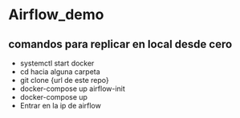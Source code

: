 # Airflow_demo

## comandos para replicar en local desde cero

- systemctl start docker
- cd hacia alguna carpeta
- git clone {url de este repo}
- docker-compose up airflow-init
- docker-compose up
- Entrar en la ip de airflow
